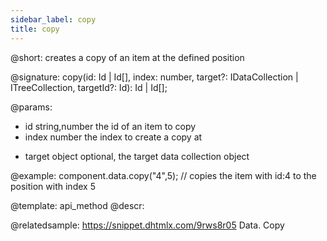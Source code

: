 ```yaml
---
sidebar_label: copy
title: copy
---          
```


@short: creates a copy of an item at the defined position

@signature: copy(id: Id | Id[], index: number, target?: IDataCollection | ITreeCollection, targetId?: Id): Id | Id[];
    
@params:
- id 			string,number		the id of an item to copy
- index			number				the index to create a copy at
* target		object				optional, the target data collection object

@example:
component.data.copy("4",5); // copies the item with id:4 to the position with index 5

@template: api_method
@descr:

@relatedsample: https://snippet.dhtmlx.com/9rws8r05	Data. Copy